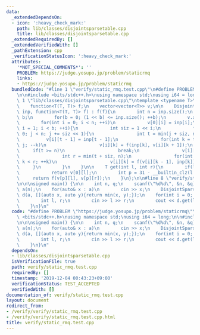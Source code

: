 ```yaml
---
data:
  _extendedDependsOn:
  - icon: ':heavy_check_mark:'
    path: lib/classes/disjointsparsetable.cpp
    title: lib/classes/disjointsparsetable.cpp
  _extendedRequiredBy: []
  _extendedVerifiedWith: []
  _pathExtension: cpp
  _verificationStatusIcon: ':heavy_check_mark:'
  attributes:
    '*NOT_SPECIAL_COMMENTS*': ''
    PROBLEM: https://judge.yosupo.jp/problem/staticrmq
    links:
    - https://judge.yosupo.jp/problem/staticrmq
  bundledCode: "#line 1 \"verify/static_rmq.test.cpp\"\n#define PROBLEM \"https://judge.yosupo.jp/problem/staticrmq\"\
    \n\n#include <bits/stdc++.h>\nusing namespace std;\nusing i64 = long;\n\n#line\
    \ 1 \"lib/classes/disjointsparsetable.cpp\"\ntemplate <typename T>\nstruct DisjointSparseTable{\n\
    \    function<T(T, T)> f;\n    vector<vector<T>> v;\n\n    DisjointSparseTable(vector<T>&\
    \ inp, function<T(T, T)> f) : f(f){\n        int n = inp.size();\n        int\
    \ b;\n        for(b = 0; (1 << b) <= inp.size(); ++b);\n        v.assign(b, vector<T>(n));\n\
    \        for(int i = 0; i < n; ++i)\n            v[0][i] = inp[i];\n        for(int\
    \ i = 1; i < b; ++i){\n            int siz = 1 << i;\n            for(int j =\
    \ 0; j < n; j += siz << 1){\n                int t = min(j + siz, n);\n      \
    \          v[i][t - 1] = inp[t - 1];\n                for(int k = t - 2; k >=\
    \ j; --k)\n                    v[i][k] = f(inp[k], v[i][k + 1]);\n           \
    \     if(t >= n)\n                    break;\n                v[i][t] = inp[t];\n\
    \                int r = min(t + siz, n);\n                for(int k = t + 1;\
    \ k < r; ++k)\n                    v[i][k] = f(v[i][k - 1], inp[k]);\n       \
    \     }\n        }\n    }\n\n    T get(int l, int r){\n        if(l >= --r)\n\
    \            return v[0][l];\n        int p = 31 - __builtin_clz(l ^ r);\n   \
    \     return f(v[p][l], v[p][r]);\n    }\n};\n\n#line 8 \"verify/static_rmq.test.cpp\"\
    \n\n\nsigned main() {\n\n    int n, q;\n    scanf(\"%d%d\", &n, &q);\n    vector<int>\
    \ a(n);\n    for(auto& x : a)\n        cin >> x;\n    DisjointSparseTable<int>\
    \ d(a, [](auto x, auto y){return min(x, y);});\n    for(int i = 0; i < q; ++i){\n\
    \        int l, r;\n        cin >> l >> r;\n        cout << d.get(l, r) << endl;\n\
    \    }\n}\n"
  code: "#define PROBLEM \"https://judge.yosupo.jp/problem/staticrmq\"\n\n#include\
    \ <bits/stdc++.h>\nusing namespace std;\nusing i64 = long;\n\n#include \"../lib/classes/disjointsparsetable.cpp\"\
    \n\n\nsigned main() {\n\n    int n, q;\n    scanf(\"%d%d\", &n, &q);\n    vector<int>\
    \ a(n);\n    for(auto& x : a)\n        cin >> x;\n    DisjointSparseTable<int>\
    \ d(a, [](auto x, auto y){return min(x, y);});\n    for(int i = 0; i < q; ++i){\n\
    \        int l, r;\n        cin >> l >> r;\n        cout << d.get(l, r) << endl;\n\
    \    }\n}\n"
  dependsOn:
  - lib/classes/disjointsparsetable.cpp
  isVerificationFile: true
  path: verify/static_rmq.test.cpp
  requiredBy: []
  timestamp: '2019-12-04 00:43:23+09:00'
  verificationStatus: TEST_ACCEPTED
  verifiedWith: []
documentation_of: verify/static_rmq.test.cpp
layout: document
redirect_from:
- /verify/verify/static_rmq.test.cpp
- /verify/verify/static_rmq.test.cpp.html
title: verify/static_rmq.test.cpp
---
```

